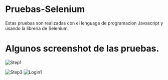 # Pruebas-Selenium
Estas pruebas son realizadas con el lenguage de programacion Javascript y usando la libreria de Selenium.

# Algunos screenshot de las pruebas.
![Step1](https://github.com/OlvisM/Pruebas-Selenium/assets/104016449/2e7945e6-944b-4f9a-828e-1cce89fbd487)

![Step3](https://github.com/OlvisM/Pruebas-Selenium/assets/104016449/4042e240-a730-4f4b-a170-fb22e800d9ed)
![Login1](https://github.com/OlvisM/Pruebas-Selenium/assets/104016449/5443efdb-638f-49e6-b5e3-3eab3e9630aa)
